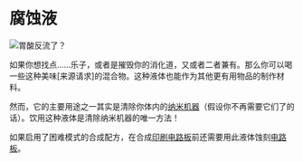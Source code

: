 # 腐蚀液

![胃酸反流了？](oredict:oc:materialAcid)

如果你想找点……乐子，或者是摧毁你的消化道，又或者二者兼有。那么你可以喝一些这种美味[来源请求]的混合物。这种液体也能作为其他更有用物品的制作材料。

然而，它的主要用途之一其实是清除你体内的[纳米机器](nanomachines.md)（假设你不再需要它们了的话）。饮用这种液体是清除纳米机器的唯一方法！

如果启用了困难模式的合成配方，在合成[印刷电路板](printedCircuitBoard.md)前还需要用此液体蚀刻[电路板](circuitBoard.md)。

